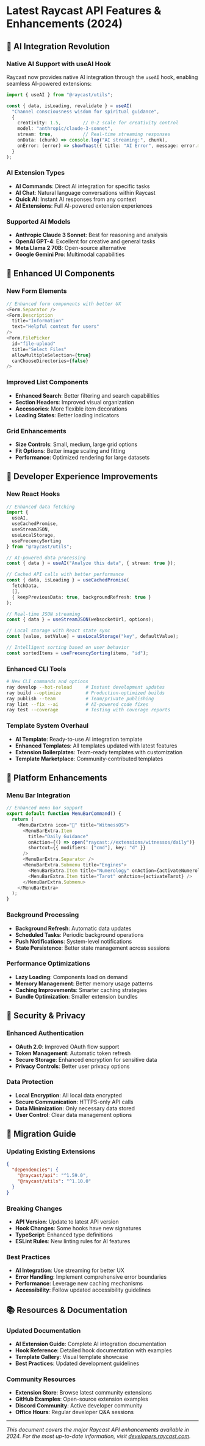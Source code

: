 # Latest Raycast API Features & Enhancements (2024)

## 🤖 **AI Integration Revolution**

### Native AI Support with useAI Hook
Raycast now provides native AI integration through the `useAI` hook, enabling seamless AI-powered extensions:

```typescript
import { useAI } from "@raycast/utils";

const { data, isLoading, revalidate } = useAI(
  "Channel consciousness wisdom for spiritual guidance",
  {
    creativity: 1.5,        // 0-2 scale for creativity control
    model: "anthropic/claude-3-sonnet",
    stream: true,           // Real-time streaming responses
    onData: (chunk) => console.log("AI streaming:", chunk),
    onError: (error) => showToast({ title: "AI Error", message: error.message })
  }
);
```

### AI Extension Types
- **AI Commands**: Direct AI integration for specific tasks
- **AI Chat**: Natural language conversations within Raycast
- **Quick AI**: Instant AI responses from any context
- **AI Extensions**: Full AI-powered extension experiences

### Supported AI Models
- **Anthropic Claude 3 Sonnet**: Best for reasoning and analysis
- **OpenAI GPT-4**: Excellent for creative and general tasks
- **Meta Llama 2 70B**: Open-source alternative
- **Google Gemini Pro**: Multimodal capabilities

## 🎨 **Enhanced UI Components**

### New Form Elements
```typescript
// Enhanced form components with better UX
<Form.Separator />
<Form.Description 
  title="Information" 
  text="Helpful context for users"
/>
<Form.FilePicker 
  id="file-upload"
  title="Select Files"
  allowMultipleSelection={true}
  canChooseDirectories={false}
/>
```

### Improved List Components
- **Enhanced Search**: Better filtering and search capabilities
- **Section Headers**: Improved visual organization
- **Accessories**: More flexible item decorations
- **Loading States**: Better loading indicators

### Grid Enhancements
- **Size Controls**: Small, medium, large grid options
- **Fit Options**: Better image scaling and fitting
- **Performance**: Optimized rendering for large datasets

## 🔧 **Developer Experience Improvements**

### New React Hooks
```typescript
// Enhanced data fetching
import { 
  useAI, 
  useCachedPromise, 
  useStreamJSON, 
  useLocalStorage,
  useFrecencySorting 
} from "@raycast/utils";

// AI-powered data processing
const { data } = useAI("Analyze this data", { stream: true });

// Cached API calls with better performance
const { data, isLoading } = useCachedPromise(
  fetchData,
  [],
  { keepPreviousData: true, backgroundRefresh: true }
);

// Real-time JSON streaming
const { data } = useStreamJSON(websocketUrl, options);

// Local storage with React state sync
const [value, setValue] = useLocalStorage("key", defaultValue);

// Intelligent sorting based on user behavior
const sortedItems = useFrecencySorting(items, "id");
```

### Enhanced CLI Tools
```bash
# New CLI commands and options
ray develop --hot-reload     # Instant development updates
ray build --optimize         # Production-optimized builds
ray publish --team           # Team/private publishing
ray lint --fix --ai          # AI-powered code fixes
ray test --coverage          # Testing with coverage reports
```

### Template System Overhaul
- **AI Template**: Ready-to-use AI integration template
- **Enhanced Templates**: All templates updated with latest features
- **Extension Boilerplates**: Team-ready templates with customization
- **Template Marketplace**: Community-contributed templates

## 📱 **Platform Enhancements**

### Menu Bar Integration
```typescript
// Enhanced menu bar support
export default function MenuBarCommand() {
  return (
    <MenuBarExtra icon="🌊" title="WitnessOS">
      <MenuBarExtra.Item 
        title="Daily Guidance"
        onAction={() => open("raycast://extensions/witnessos/daily")}
        shortcut={{ modifiers: ["cmd"], key: "d" }}
      />
      <MenuBarExtra.Separator />
      <MenuBarExtra.Submenu title="Engines">
        <MenuBarExtra.Item title="Numerology" onAction={activateNumerology} />
        <MenuBarExtra.Item title="Tarot" onAction={activateTarot} />
      </MenuBarExtra.Submenu>
    </MenuBarExtra>
  );
}
```

### Background Processing
- **Background Refresh**: Automatic data updates
- **Scheduled Tasks**: Periodic background operations
- **Push Notifications**: System-level notifications
- **State Persistence**: Better state management across sessions

### Performance Optimizations
- **Lazy Loading**: Components load on demand
- **Memory Management**: Better memory usage patterns
- **Caching Improvements**: Smarter caching strategies
- **Bundle Optimization**: Smaller extension bundles

## 🔐 **Security & Privacy**

### Enhanced Authentication
- **OAuth 2.0**: Improved OAuth flow support
- **Token Management**: Automatic token refresh
- **Secure Storage**: Enhanced encryption for sensitive data
- **Privacy Controls**: Better user privacy options

### Data Protection
- **Local Encryption**: All local data encrypted
- **Secure Communication**: HTTPS-only API calls
- **Data Minimization**: Only necessary data stored
- **User Control**: Clear data management options

## 🚀 **Migration Guide**

### Updating Existing Extensions
```json
{
  "dependencies": {
    "@raycast/api": "^1.59.0",
    "@raycast/utils": "^1.10.0"
  }
}
```

### Breaking Changes
- **API Version**: Update to latest API version
- **Hook Changes**: Some hooks have new signatures
- **TypeScript**: Enhanced type definitions
- **ESLint Rules**: New linting rules for AI features

### Best Practices
- **AI Integration**: Use streaming for better UX
- **Error Handling**: Implement comprehensive error boundaries
- **Performance**: Leverage new caching mechanisms
- **Accessibility**: Follow updated accessibility guidelines

## 📚 **Resources & Documentation**

### Updated Documentation
- **AI Extension Guide**: Complete AI integration documentation
- **Hook Reference**: Detailed hook documentation with examples
- **Template Gallery**: Visual template showcase
- **Best Practices**: Updated development guidelines

### Community Resources
- **Extension Store**: Browse latest community extensions
- **GitHub Examples**: Open-source extension examples
- **Discord Community**: Active developer community
- **Office Hours**: Regular developer Q&A sessions

---

*This document covers the major Raycast API enhancements available in 2024. For the most up-to-date information, visit [developers.raycast.com](https://developers.raycast.com).*
